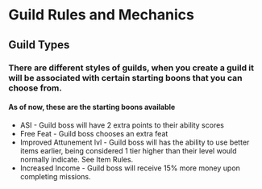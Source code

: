 # Guild Rules and Mechanics

## Guild Types
### There are different styles of guilds, when you create a guild it will be associated with certain starting boons that you can choose from. 

#### As of now, these are the starting boons available
- ASI - Guild boss will have 2 extra points to their ability scores
- Free Feat - Guild boss chooses an extra feat
- Improved Attunement lvl - Guild boss will has the ability to use better items earlier, being considered 1 tier higher than their level would normally indicate. See Item Rules.
- Increased Income - Guild boss will receive 15% more money upon completing missions.